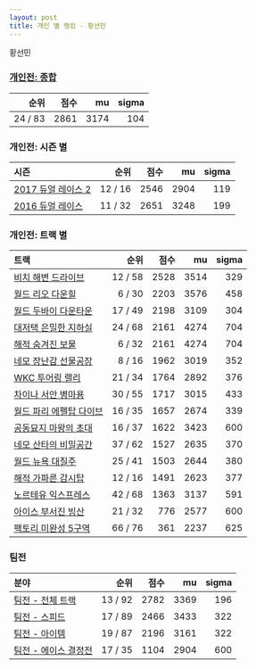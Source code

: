```yaml
---
layout: post
title: 개인 별 랭킹 - 황선민
---
```


황선민

### [개인전: 종합](../singles-full)

| 순위 | 점수 | mu | sigma |
|---:|---:|---:|---:|
| 24 / 83 | 2861 | 3174 | 104 |

### 개인전: 시즌 별

| 시즌 | 순위 | 점수 | mu | sigma |
|:---|---:|---:|---:|---:|
| [2017 듀얼 레이스 2](../singles-s2017_1) | 12 / 16 | 2546 | 2904 | 119 |
| [2016 듀얼 레이스](../singles-s2016_1) | 11 / 32 | 2651 | 3248 | 199 |

### 개인전: 트랙 별

| 트랙 | 순위 | 점수 | mu | sigma |
|:---|---:|---:|---:|---:|
| [비치 해변 드라이브](../haebyun) | 12 / 58 | 2528 | 3514 | 329 |
| [월드 리오 다운힐](../rio) | 6 / 30 | 2203 | 3576 | 458 |
| [월드 두바이 다운타운](../dubai) | 17 / 49 | 2198 | 3109 | 304 |
| [대저택 은밀한 지하실](../jeotaek) | 24 / 68 | 2161 | 4274 | 704 |
| [해적 숨겨진 보물](../haesumbo) | 6 / 32 | 2161 | 4274 | 704 |
| [네모 장난감 선물공장](../present) | 8 / 16 | 1962 | 3019 | 352 |
| [WKC 투어링 랠리](../rally) | 21 / 34 | 1764 | 2892 | 376 |
| [차이나 서안 병마용](../byeongma) | 30 / 55 | 1717 | 3015 | 433 |
| [월드 파리 에펠탑 다이브](../eifel) | 16 / 35 | 1657 | 2674 | 339 |
| [공동묘지 마왕의 초대](../mawang) | 16 / 37 | 1622 | 3423 | 600 |
| [네모 산타의 비밀공간](../santa) | 37 / 62 | 1527 | 2635 | 370 |
| [월드 뉴욕 대질주](../newyork) | 25 / 41 | 1503 | 2644 | 380 |
| [해적 가파른 감시탑](../gamshi) | 12 / 16 | 1491 | 2623 | 377 |
| [노르테유 익스프레스](../noex) | 42 / 68 | 1363 | 3137 | 591 |
| [아이스 부서진 빙산](../boobing) | 21 / 32 | 776 | 2577 | 600 |
| [팩토리 미완성 5구역](../district5) | 66 / 76 | 361 | 2237 | 625 |

### 팀전

| 분야 | 순위 | 점수 | mu | sigma |
|:---|---:|---:|---:|---:|
| [팀전 - 전체 트랙](../team-full) | 13 / 92 | 2782 | 3369 | 196 |
| [팀전 - 스피드](../team-speed) | 17 / 89 | 2466 | 3433 | 322 |
| [팀전 - 아이템](../team-item) | 19 / 87 | 2196 | 3161 | 322 |
| [팀전 - 에이스 결정전](../team-ace) | 17 / 35 | 1104 | 2904 | 600 |
